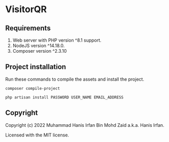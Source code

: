 # VisitorQR

## Requirements
1. Web server with PHP version ^8.1 support.
2. NodeJS version ^14.18.0.
3. Composer version ^2.3.10

## Project installation

Run these commands to compile the assets and install the project.

`composer compile-project`

`php artisan install PASSWORD USER_NAME EMAIL_ADDRESS`

## Copyright

Copyright (c) 2022 Muhammad Hanis Irfan Bin Mohd Zaid a.k.a. Hanis Irfan.

Licensed with the MIT license.
